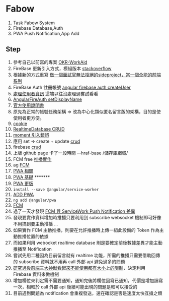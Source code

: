 # Fabow

1. Task Fabow System
2. Firebase Database,Auth
3. PWA Push Notification,App Add

## Step

1. 參考自己以前寫的專案 [OKR-WorkAid](https://github.com/Big-Code-Milk/Side-Project-OKR-WorkAid/tree/main/studio-backstage)
2. FireBase 更新引入方式，模組版本 [stackoverflow](https://stackoverflow.com/questions/47920838/typescript-error-cannot-find-module-firebase-app)
3. 根據新的方式重寫 [做一個面試官無法拒絕的sideproject，當一個全能的前端系列](https://ithelp.ithome.com.tw/articles/10272945)
4. FireBase Auth 註冊帳號 [angular firebase auth createUser](https://www.positronx.io/create-user-with-email-password-in-firebase-and-angular/)
5. [處理使用者資訊](https://givemepass.blogspot.com/2017/05/firebase-authentication-user.html) 這端以往沒處理過嘗試看看
6. [AngularFireAuth setDisplayName](https://stackoverflow.com/questions/60405997/angular-8-firebase-how-do-i-set-the-displayname-when-creating-user-with-email)
7. [官方使用說明書](https://firebase.google.com/docs/reference/android/com/google/firebase/auth/FirebaseUser)
8. 原先為正常的帳號任務架構 => 改為中心化類似匿名留言版的架構，目的是使使用者更方便。
9. [cookie](https://shubo.io/cookies/#%E5%A6%82%E4%BD%95%E7%94%A8-javascrip-%E5%AF%AB%E5%85%A5-cookie)
10. [RealtimeDatabase CRUD](https://www.digitalocean.com/community/tutorials/angular-firebase-crud-operations)
11. [moment 引入錯誤](https://stackoverflow.com/questions/35272832/systemjs-moment-is-not-a-function)
12. 應用 set => create + update [crud](https://www.bezkoder.com/angular-12-firestore-crud-angularfirestore/)
13. firebase [crud](https://www.oxxostudio.tw/articles/201905/firebase-firestore.html)
14. 上版 github page 卡了一段時間 --hraf-base /儲存庫網域/
15. FCM free [推播實作](https://medium.com/%E5%BD%BC%E5%BE%97%E6%BD%98%E7%9A%84-swift-ios-app-%E9%96%8B%E7%99%BC%E5%95%8F%E9%A1%8C%E8%A7%A3%E7%AD%94%E9%9B%86/%E5%88%A9%E7%94%A8-firebase-cloud-messaging-fcm-%E7%99%BC%E9%80%81%E6%8E%A8%E6%92%AD-b4a9bd4f89d6)
16. ag [FCM](https://ithelp.ithome.com.tw/articles/10196749)
18. [PWA 相關](https://jonny-huang.github.io/angular/training/19_pwa/)
19. [PWA 基礎](https://ithelp.ithome.com.tw/articles/10197329) *******
20. [PWA 更版](https://blog.kevinyang.net/2018/09/07/angular-sw-update/)
21. `install --save @angular/service-worker`
22. [ADD PWA](https://www.twblogs.net/a/5d745167bd9eee541c3423d9)
23. `ng add @angular/pwa`
24. [FCM](https://nick-chen.medium.com/%E4%BD%BF%E7%94%A8-firebase-%E5%BF%AB%E9%80%9F%E5%BB%BA%E7%AB%8B%E7%B6%B2%E9%A0%81%E6%8E%A8%E6%92%AD%E6%9C%8D%E5%8B%99-web-push-notifications-service-3e7b0d0c5ac6)
25. 過了一天才發現 [FCM 與 ServiceWork Push Notification 差異](https://www.letswrite.tw/pwa-web-push/)
26. 發現要實作資料增加時推播只要利用到 subscribe websocket 機制即可好像不用搞到要主動推播 ...
27. 如果實作 FCM 主動推播，則要在允許推播時上傳一組此設備的 Token 作為主動推播位置的依據
28. 而如果利用 webocket realtime database 則是要確定前後數據差異才能主動推播至 Notification
29. 嘗試先用二種因為目前留言就有 realtime 功能，所需的推播只需要借助回傳的 subscribe 資料就不用再 call 外部 api 避免過多的問題
30. [研究過後前端三大神獸看起來不能使用都有大小上的限制](https://medium.com/@bebebobohaha/cookie-localstorage-sessionstorage-%E5%B7%AE%E7%95%B0-9e1d5df3dd7f)，決定利用 Firebase 資料來做機制
31. 增加欄位來判定需不需要通知，通知完後將欄位回寫已通知，代價是增加讀寫一次，相較於 call 外部 api 後續可能出現的問題是較可以接受的
32. 目前遇到問題為 notification 會重複發送，還在確認是否是速度太快互搶之類
